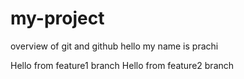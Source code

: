 # my-project
overview of git and github
hello
my name is prachi

Hello from feature1 branch
Hello from feature2 branch
